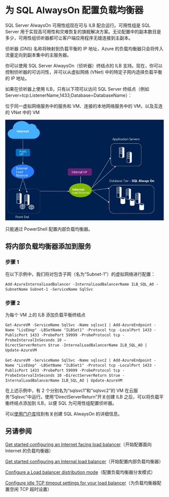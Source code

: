 <properties 
   pageTitle="为 SQL AlwaysOn 配置负载均衡器 | Azure"
   description="介绍如何将负载均衡器配置为与 SQL AlwaysOn 配合工作，以及如何利用 powershell 为 SQL 实现创建负载均衡器"
   services="load-balancer"
   documentationCenter="na"
   authors="joaoma"
   manager="carmonm"
   editor="tysonn" />
<tags 
   ms.service="load-balancer"
   ms.date="03/17/2016"
   wacn.date="08/29/2016" />

# 为 SQL AlwaysOn 配置负载均衡器

SQL Server AlwaysOn 可用性组现在可与 ILB 配合运行。可用性组是 SQL Server 用于实现高可用性和灾难恢复的旗舰解决方案。无论配置中的副本数目是多少，可用性组侦听器都可让客户端应用程序无缝连接到主副本。

侦听器 (DNS) 名称将映射到负载平衡的 IP 地址，Azure 的负载均衡器只会将传入流量定向到副本集中的主服务器。


你可以使用 SQL Server AlwaysOn（侦听器）终结点的 ILB 支持。现在，你可以控制侦听器的可访问性，并可以从虚拟网络 (VNet) 中的特定子网内选择负载平衡的 IP 地址。

如果在侦听器上使用 ILB，只有以下项可以访问 SQL Server 终结点（例如 Server=tcp:ListenerName,1433;Database=DatabaseName）：

位于同一虚拟网络服务中的服务和 VM、连接的本地网络服务中的 VM，以及互连的 VNet 中的 VM

![ILB_SQLAO_NewPic](./media/load-balancer-configure-sqlao/sqlao1.jpg) 



只能通过 PowerShell 配置内部负载均衡器。


## 将内部负载均衡器添加到服务 

### 步骤 1

在以下示例中，我们将对包含子网（名为“Subnet-1”）的虚拟网络进行配置：

	Add-AzureInternalLoadBalancer -InternalLoadBalancerName ILB_SQL_AO -SubnetName Subnet-1 -ServiceName SqlSvc

### 步骤 2

为每个 VM 上的 ILB 添加负载平衡终结点

	Get-AzureVM -ServiceName SqlSvc -Name sqlsvc1 | Add-AzureEndpoint -Name "LisEUep" -LBSetName "ILBSet1" -Protocol tcp -LocalPort 1433 -PublicPort 1433 -ProbePort 59999 -ProbeProtocol tcp -ProbeIntervalInSeconds 10 –
	DirectServerReturn $true -InternalLoadBalancerName ILB_SQL_AO | Update-AzureVM

 	Get-AzureVM -ServiceName SqlSvc -Name sqlsvc2 | Add-AzureEndpoint -Name "LisEUep" -LBSetName "ILBSet1" -Protocol tcp -LocalPort 1433 -PublicPort 1433 -ProbePort 59999 -ProbeProtocol tcp -ProbeIntervalInSeconds 10 –DirectServerReturn $true -InternalLoadBalancerName ILB_SQL_AO | Update-AzureVM

在上述示例中，有 2 个分别名为“sqlsvc1”和“sqlsvc2”的 VM 在云服务“Sqlsvc”中运行。使用“DirectServerReturn”开关创建 ILB 之后，可以将负载平衡终结点添加到 ILB，以便 SQL 为可用性组配置侦听器。

可以[使用门户库](http://blogs.technet.com/b/dataplatforminsider/archive/2014/08/25/sql-server-alwayson-offering-in-microsoft-azure-portal-gallery.aspx)找到有关创建 SQL AlwaysOn 的详细信息。



## 另请参阅

[Get started configuring an Internet facing load balancer](/documentation/articles/load-balancer-get-started-internet-arm-ps/)（开始配置面向 Internet 的负载均衡器）

[Get started configuring an Internal load balancer](/documentation/articles/load-balancer-get-started-ilb-arm-ps/)（开始配置内部负载均衡器）

[Configure a Load balancer distribution mode](/documentation/articles/load-balancer-distribution-mode/)（配置负载均衡器分发模式）

[Configure idle TCP timeout settings for your load balancer](/documentation/articles/load-balancer-tcp-idle-timeout/)（为负载均衡器配置空闲 TCP 超时设置）
 

<!---HONumber=Mooncake_0822_2016-->